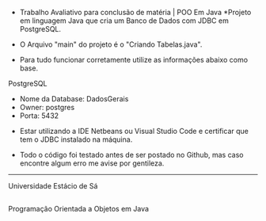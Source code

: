 - Trabalho Avaliativo para conclusão de matéria | POO Em Java
*Projeto em linguagem Java que cria um Banco de Dados com JDBC em PostgreSQL.

* O Arquivo "main" do projeto é o "Criando Tabelas.java".

* Para tudo funcionar corretamente utilize as informações abaixo como base.

PostgreSQL

* Nome da Database: DadosGerais
* Owner: postgres
* Porta: 5432

 - Estar utilizando a IDE Netbeans ou Visual Studio Code e certificar que tem o JDBC instalado na máquina.

* Todo o código foi testado antes de ser postado no Github, mas caso encontre algum erro me avise por gentileza.

------

Universidade Estácio de Sá
##
Programação Orientada a Objetos em Java
